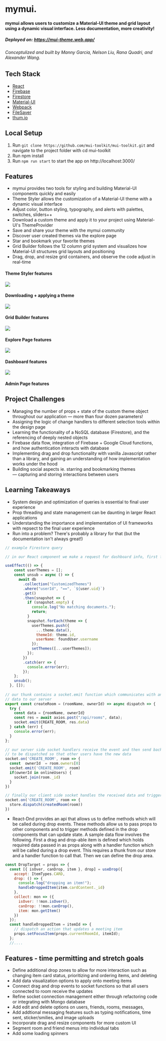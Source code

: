 # mymui. 

#### mymui allows users to customize a Material-UI theme and grid layout using a dynamic visual interface. Less documentation, more creativity! 
##### Deployed on: https://mui-theme.web.app/
###### Conceptulized and built by Manny Garcia, Nelson Liu, Rana Quadri, and Alexander Wang.

## Tech Stack
- [React](https://facebook.github.io/react/)
- [Firebase](https://firebase.google.com/)
- [Firestore](https://firebase.google.com/docs/firestore)
- [Material-UI](https://material-ui.com/)
- [Webpack](https://webpack.js.org/)
- [FileSaver](https://www.npmjs.com/package/file-saver)
- [thum.io](https://www.thum.io/)

## Local Setup

1. Run `git clone https://github.com/mui-toolkit/mui-toolkit.git` and navigate to the project folder with cd mui-toolkit
2. Run npm install
3. Run `npm run start` to start the app on http://localhost:3000/

## Features
- mymui provides two tools for styling and building Material-UI components quickly and easily
- Theme Styler allows the customization of a Material-UI theme with a dynamic visual interface
- Adjust color, button styling, typography, and alerts with palettes, switches, sliders++
- Download a custom theme and apply it to your project using Material-UI's ThemeProvider
- Save and share your theme with the mymui community
- Discover user created themes via the explore page
- Star and bookmark your favorite themes
- Grid Builder follows the 12 column grid system and visualizes how Material-UI structures grid layouts and positioning
- Drag, drop, and resize grid containers, and observe the code adjust in real-time

#### Theme Styler features
![](https://media.giphy.com/media/Quyq8vrg08lNK9oKuu/giphy.gif)

#### Downloading + applying a theme
![](https://media.giphy.com/media/H6Q07q2pg6wJiekq5L/giphy.gif)

#### Grid Builder features
![](https://media.giphy.com/media/ZB2YL1oD16MjnVXOC9/giphy.gif)

#### Explore Page features
![](https://media.giphy.com/media/YRmrGM9IcowfvqUF3d/giphy.gif)

#### Dashboard features
![](https://media.giphy.com/media/f3e1HZ64ZtjzKMgPjJ/giphy.gif)

#### Admin Page features


## Project Challenges
- Managing the number of props + state of the custom theme object throughout our application — more than four dozen parameters! 
- Assigning the logic of change handlers to different selection tools within the design page
- Learning the functionality of a NoSQL database (Firestore), and the referencing of deeply nested objects
- Firebase data flow, integration of Firebase + Google Cloud functions, and how authentication interacts with database
- Implementing drag and drop functionality with vanilla Javascript rather than a library, and gaining an understanding of how implementation works under the hood
- Building social aspects ie. starring and bookmarking themes — capturing and storing interactions between users 

## Learning Takeaways
- System design and optimization of queries is essential to final user experience
- Prop threading and state management can be daunting in larger React applications
- Understanding the importance and implementation of UI frameworks with repsect to the final user experience
- Run into a problem? There's probably a library for that (but the documentation isn't always great!)

```javascript 
// example Firestore query

// in our React component we make a request for dashboard info, first finding the user and their associated themes, then subsequently making a call for each theme associated with the user.

useEffect(() => {
    const userThemes = [];
    const unsub = async () => {
      await db
        .collection("CustomizedThemes")
        .where("userId", "==", `${user.uid}`)
        .get()
        .then(snapshot => {
          if (snapshot.empty) {
            console.log("No matching documents.");
            return;
          }
          snapshot.forEach(theme => {
            userThemes.push({
              ...theme.data(),
              themeId: theme.id,
              userName: foundUser.username
            });
            setThemes([...userThemes]);
          });
        })
        .catch(err => {
          console.error(err);
        });
    };
    unsub();
  }, []);
  
// our thunk contains a socket.emit function which communicates with and sends
// data to our server
export const createRoom = (roomName, ownerId) => async dispatch => {
  try {
    const data = {roomName, ownerId}
    const res = await axios.post("/api/rooms", data);
    socket.emit(CREATE_ROOM, res.data)
  } catch (err) {
    console.error(err);
  }
};

// our server side socket handlers receive the event and then send back the data 
// to be dispatched so that other users have the new data
socket.on('CREATE_ROOM', room => {
  const  ownerId  = room.owners[0]
  socket.emit('CREATE_ROOM', room)
  if(ownerId in onlineUsers) {
    socket.join(room._id)
  }
})

// finally our client side socket handles the received data and triggers our state update
socket.on('CREATE_ROOM', room => {
  store.dispatch(createdRoom(room))
})
```
- React-Dnd provides an api that allows us to define methods which will be called during drop events.  These methods allow us to pass props to other components and to trigger methods defined in the drop components that can update state.  A sample data flow involves the following.  First a drag and drop-able item is defined which holds required data passed in as props along with a handler function which will be called during a drop event. This requires a thunk from our store and a handler function to call that.  Then we can define the drop area.
```javascript
const DropTarget = props => {
  const [{ isOver, canDrop, item }, drop] = useDrop({
    accept: ItemTypes.CARD,
    drop: () => {
      console.log("dropping an item!");
      handleDroppedItem(item.cardContent._id)
    },
    collect: mon => ({
      isOver: !!mon.isOver(),
      canDrop: !!mon.canDrop(),
      item: mon.getItem()
    })
  });
  const handleDroppedItem = itemId => {
    // dispatch an action that updates a meeting item
    props.setFocusItem(props.currentRoomId, itemId);
  };
  //....
```

## Features - time permitting and stretch goals
- Define additional drop zones to allow for more interaction such as changing item card status, prioritizing and ordering items, and deleting
- Add data visualization options to apply onto meeting items
- Connect drag and drop events to socket functions so that all users connected to room receive the updates
- Refine socket connection management either through refactoring code or integrating with Mongo database
- Add edit and delete options on users, friends, rooms, messages,
- Add addtional messaging features such as typing notifications, time sent, sticker/smilies, and image uploads
- Incorporate drag and resize components for more custom UI
- Segment room and friend menus into individual tabs
- Add some loading spinners


